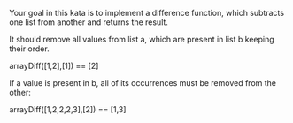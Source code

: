 Your goal in this kata is to implement a difference function, which subtracts one list from another and returns the result.<br>

It should remove all values from list a, which are present in list b keeping their order.<br>

arrayDiff([1,2],[1]) == [2]<br>

If a value is present in b, all of its occurrences must be removed from the other:<br>

arrayDiff([1,2,2,2,3],[2]) == [1,3]
